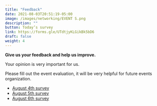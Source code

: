 ```yaml
---
title: "Feedback"
date: 2021-08-03T20:51:19-05:00
image: /images/networking/EVENT S.png
description: ""
button: Today’s survey
link: https://forms.gle/UTdtjyKLGikBk5bD6
draft: false
weight: 4
---
```


**Give us your feedback and help us improve.**

Your opinion is very important for us. 

Please fill out the event evaluation, it will be very helpful for future events organization.

* [August 4th survey](https://forms.gle/AeKdKZLd8avDKxWYA)
* [August 5th survey](https://forms.gle/cBkrQfavGFBjeQax5)
* [August 6th survey](https://forms.gle/UTdtjyKLGikBk5bD6)

